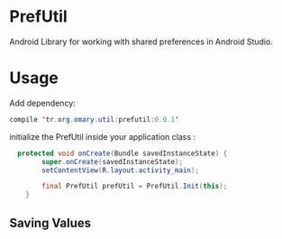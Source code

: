 # PrefUtil
Android Library for working with shared preferences in Android Studio.

# Usage

 Add dependency:

```java
compile 'tr.org.omary.util:prefutil:0.0.1'
```


initialize the PrefUtil  inside your application class :

```java
  protected void onCreate(Bundle savedInstanceState) {
        super.onCreate(savedInstanceState);
        setContentView(R.layout.activity_main);

        final PrefUtil prefUtil = PrefUtil.Init(this);
    }
```


## Saving Values
